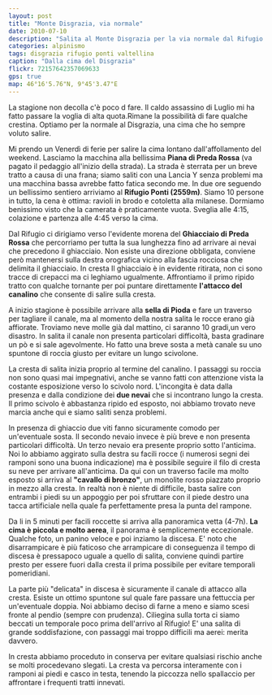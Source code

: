 ```yaml
---
layout: post
title: "Monte Disgrazia, via normale"
date: 2010-07-10
description: "Salita al Monte Disgrazia per la via normale dal Rifugio Ponti"
categories: alpinismo
tags: disgrazia rifugio ponti valtellina 
caption: "Dalla cima del Disgrazia"
flickr: 72157642357069633
gps: true
map: 46°16'5.76"N, 9°45'3.47"E
---
```


La stagione non decolla c'è poco d fare. Il caldo assassino di Luglio mi ha fatto passare la voglia di alta quota.Rimane la possibilità di fare qualche crestina. Optiamo per la normale al Disgrazia, una cima che ho sempre voluto salire.

Mi prendo un Venerdì di ferie per salire la cima lontano dall'affollamento del weekend. Lasciamo la macchina alla bellissima **Piana di Preda Rossa** (va pagato il pedaggio all'inizio della strada). La strada è sterrata per un breve tratto a causa di una frana; siamo saliti con una Lancia Y senza problemi ma una macchina bassa avrebbe fatto fatica secondo me. In due ore seguendo un bellissimo sentiero arriviamo al **Rifugio Ponti (2559m)**. Siamo 10 persone in tutto, la cena è ottima: ravioli in brodo e cotoletta alla milanese. Dormiamo benissimo visto che la camerata è praticamente vuota. Sveglia alle 4:15, colazione e partenza alle 4:45 verso la cima.

Dal Rifugio ci dirigiamo verso l'evidente morena del **Ghiacciaio di Preda Rossa** che percorriamo per tutta la sua lunghezza fino ad arrivare ai nevai che precedono il ghiacciaio. Non esiste una direzione obbligata, conviene però mantenersi sulla destra orografica vicino alla fascia rocciosa che delimita il ghiacciaio. In cresta Il ghiacciaio è in evidente ritirata, non ci sono tracce di crepacci ma ci leghiamo ugualmente. Affrontiamo il primo ripido tratto con qualche tornante per poi puntare direttamente **l'attacco del canalino** che consente di salire sulla cresta.

A inizio stagione è possibile arrivare alla **sella di Pioda** e fare un traverso per tagliare il canale, ma al momento della nostra salita le rocce erano già affiorate. Troviamo neve molle già dal mattino, ci saranno 10 gradi,un vero disastro. In salita il canale non presenta particolari difficoltà, basta gradinare un pò e si sale agevolmente. Ho fatto una breve sosta a metà canale su uno spuntone di roccia giusto per evitare un lungo scivolone.

La cresta di salita inizia proprio al termine del canalino. I passaggi su roccia non sono quasi mai impegnativi, anche se vanno fatti con attenzione vista la costante esposizione verso lo scivolo nord. L'incongita è data dalla presenza e dalla condizione dei **due nevai** che si incontrano lungo la cresta. Il primo scivolo è abbastanza ripido ed esposto, noi abbiamo trovato neve marcia anche qui e siamo saliti senza problemi.

In presenza di ghiaccio due viti fanno sicuramente comodo per un'eventuale sosta. Il secondo nevaio invece è più breve e non presenta particolari difficoltà. Un terzo nevaio era presente proprio sotto l'anticima. Noi lo abbiamo aggirato sulla destra su facili rocce (i numerosi segni dei ramponi sono una buona indicazione) ma è possibile seguire il filo di cresta su neve per arrivare all'anticima. Da qui con un traverso facile ma molto esposto si arriva al **"cavallo di bronzo"**, un monolite rosso piazzato proprio in mezzo alla cresta. In realtà non è niente di difficile, basta salire con entrambi i piedi su un appoggio per poi sfruttare con il piede destro una tacca artificiale nella quale fa perfettamente presa la punta del rampone.

Da li in 5 minuti per facili roccette si arriva alla panoramica vetta (4-7h). **La cima è piccola e molto aerea**, il panorama è semplicemente eccezionale. Qualche foto, un panino veloce e poi inziamo la discesa. E' noto che disarrampicare è più faticoso che arrampicare di conseguenza il tempo di discesa è pressapoco uguale a quello di salita, conviene quindi partire presto per essere fuori dalla cresta il prima possibile per evitare temporali pomeridiani.

La parte più "delicata" in discesa è sicuramente il canale di attacco alla cresta. Esiste un ottimo spuntone sul quale fare passare una fettuccia per un'eventuale doppia. Noi abbiamo deciso di farne a meno e siamo scesi fronte al pendio (sempre con prudenza). Ciliegina sulla torta ci siamo beccati un temporale poco prima dell'arrivo al Rifugio! E' una salita di grande soddisfazione, con passaggi mai troppo difficili ma aerei: merita davvero.

In cresta abbiamo proceduto in conserva per evitare qualsiasi rischio anche se molti procedevano slegati. La cresta va percorsa interamente con i ramponi ai piedi e casco in testa, tenendo la piccozza nello spallaccio per affrontare i frequenti tratti innevati.